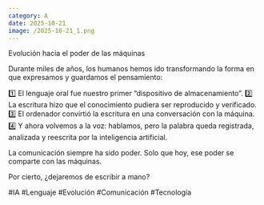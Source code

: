 ```yaml
--- 
category: A 
date: 2025-10-21 
image: /2025-10-21_1.png 
--- 
```


Evolución hacia el poder de las máquinas

Durante miles de años, los humanos hemos ido transformando la forma en que expresamos y guardamos el pensamiento:

1️⃣ El lenguaje oral fue nuestro primer “dispositivo de almacenamiento”.
2️⃣ La escritura hizo que el conocimiento pudiera ser reproducido y verificado.
3️⃣ El ordenador convirtió la escritura en una conversación con la máquina.
4️⃣ Y ahora volvemos a la voz: hablamos, pero la palabra queda registrada, analizada y reescrita por la inteligencia artificial.

La comunicación siempre ha sido poder. Solo que hoy, ese poder se comparte con las máquinas.

Por cierto, ¿dejaremos de escribir a mano?

#IA #Lenguaje #Evolución #Comunicación #Tecnología